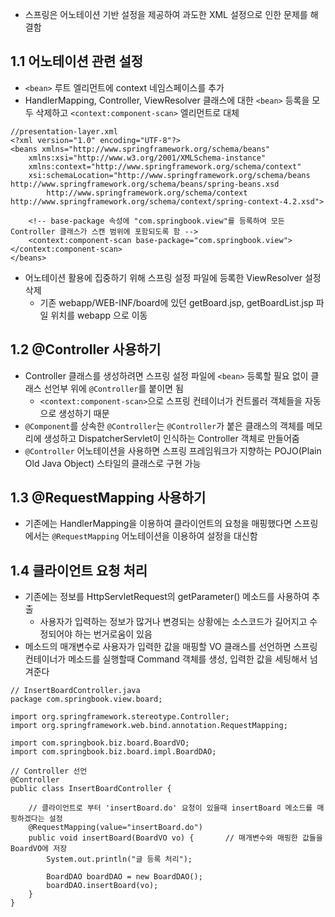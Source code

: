 + 스프링은 어노테이션 기반 설정을 제공하여 과도한 XML 설정으로 인한 문제를 해결함

## 1.1 어노테이션 관련 설정
+ `<bean>` 루트 엘리먼트에 context 네임스페이스를 추가
+ HandlerMapping, Controller, ViewResolver 클래스에 대한 `<bean>` 등록을 모두 삭제하고 `<context:component-scan>` 엘리먼트로 대체
```
//presentation-layer.xml
<?xml version="1.0" encoding="UTF-8"?>
<beans xmlns="http://www.springframework.org/schema/beans"
	xmlns:xsi="http://www.w3.org/2001/XMLSchema-instance"
	xmlns:context="http://www.springframework.org/schema/context"
	xsi:schemaLocation="http://www.springframework.org/schema/beans http://www.springframework.org/schema/beans/spring-beans.xsd
		http://www.springframework.org/schema/context http://www.springframework.org/schema/context/spring-context-4.2.xsd">

    <!-- base-package 속성에 "com.springbook.view"를 등록하여 모든 Controller 클래스가 스캔 범위에 포함되도록 함 -->
    <context:component-scan base-package="com.springbook.view"></context:component-scan>
</beans>
```
+ 어노테이션 활용에 집중하기 위해 스프링 설정 파일에 등록한 ViewResolver 설정 삭제
  + 기존 webapp/WEB-INF/board에 있던 getBoard.jsp, getBoardList.jsp 파일 위치를 webapp 으로 이동

## 1.2 @Controller 사용하기
+ Controller 클래스를 생성하려면 스프링 설정 파일에 `<bean>` 등록할 필요 없이 클래스 선언부 위에 `@Controller`를 붙이면 됨
  + `<context:component-scan>`으로 스프링 컨테이너가 컨트롤러 객체들을 자동으로 생성하기 때문
+ `@Component`를 상속한 `@Controller`는 `@Controller`가 붙은 클래스의 객체를 메모리에 생성하고 DispatcherServlet이 인식하는 Controller 객체로 만들어줌
+ `@Controller` 어노테이션을 사용하면 스프링 프레임워크가 지향하는 POJO(Plain Old Java Object) 스타일의 클래스로 구현 가능

## 1.3 @RequestMapping 사용하기
+ 기존에는 HandlerMapping을 이용하여 클라이언트의 요청을 매핑했다면 스프링에서는 `@RequestMapping` 어노테이션을 이용하여 설정을 대신함

## 1.4 클라이언트 요청 처리
+ 기존에는 정보를 HttpServletRequest의 getParameter() 메소드를 사용하여 추출
  + 사용자가 입력하는 정보가 많거나 변경되는 상황에는 소스코드가 길어지고 수정되어야 하는 번거로움이 있음
+ 메소드의 매개변수로 사용자가 입력한 값을 매핑할 VO 클래스를 선언하면 스프링 컨테이너가 메소드를 실행할때 Command 객체를 생성, 입력한 값을 세팅해서 넘겨준다
```
// InsertBoardController.java
package com.springbook.view.board;

import org.springframework.stereotype.Controller;
import org.springframework.web.bind.annotation.RequestMapping;

import com.springbook.biz.board.BoardVO;
import com.springbook.biz.board.impl.BoardDAO;

// Controller 선언
@Controller
public class InsertBoardController {
	
	// 클라이언트로 부터 'insertBoard.do' 요청이 있을때 insertBoard 메소드를 매핑하겠다는 설정
	@RequestMapping(value="insertBoard.do")
	public void insertBoard(BoardVO vo) {       // 매개변수와 매핑한 값들을 BoardVO에 저장
		System.out.println("글 등록 처리");
		
		BoardDAO boardDAO = new BoardDAO();
		boardDAO.insertBoard(vo);
	}
}
```